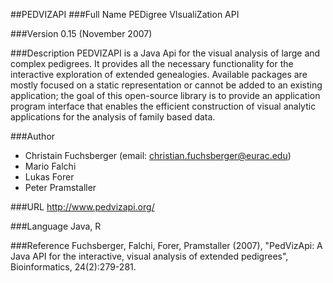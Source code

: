 ##PEDVIZAPI
###Full Name
PEDigree VIsualiZation API

###Version
0.15 (November 2007)

###Description
PEDVIZAPI is a Java Api for the visual analysis of large and complex pedigrees. It provides all the necessary functionality for the interactive exploration of extended genealogies. Available packages are mostly focused on a static representation or cannot be added to an existing application; the goal of this open-source library is to provide an application program interface that enables the efficient construction of visual analytic applications for the analysis of family based data.

###Author
* Christain Fuchsberger (email: christian.fuchsberger@eurac.edu)
* Mario Falchi
* Lukas Forer
* Peter Pramstaller

###URL
http://www.pedvizapi.org/

###Language
Java, R

###Reference
Fuchsberger, Falchi, Forer, Pramstaller (2007), "PedVizApi: A Java API for the interactive, visual analysis of extended pedigrees", Bioinformatics, 24(2):279-281.


